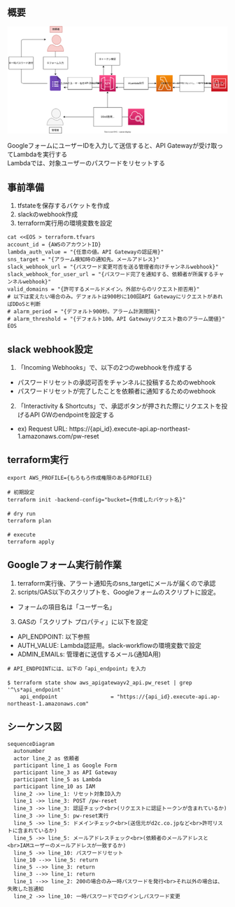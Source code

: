 ## 概要

![](./flow.drawio.svg)

GoogleフォームにユーザーIDを入力して送信すると、API Gatewayが受け取ってLambdaを実行する<br>
Lambdaでは、対象ユーザーのパスワードをリセットする

## 事前準備
1. tfstateを保存するバケットを作成
2. slackのwebhook作成
3. terraform実行用の環境変数を設定

```
cat <<EOS > terraform.tfvars
account_id = {AWSのアカウントID}
lambda_auth_value = "{任意の値。API Gatewayの認証用}"
sns_target = "{アラーム検知時の通知先。メールアドレス}"
slack_webhook_url = "{パスワード変更可否を送る管理者向けチャンネルwebhook}"
slack_webhook_for_user_url = "{パスワード完了を通知する、依頼者が所属するチャンネルwebhook}"
valid_domains = "{許可するメールドメイン。外部からのリクエスト拒否用}"
# 以下は変えたい場合のみ。デフォルトは900秒に100回API GatewayにリクエストがあればDDoSと判断
# alarm_period = "{デフォルト900秒。アラーム計測間隔}"
# alarm_threshold = "{デフォルト100。API Gatewayリクエスト数のアラーム閾値}"
EOS
```

## slack webhook設定
1. 「Incoming Webhooks」で、以下の2つのwebhookを作成する
  - パスワードリセットの承認可否をチャンネルに投稿するためのwebhook
  - パスワードリセットが完了したことを依頼者に通知するためのwebhook
2. 「Interactivity & Shortcuts」で、承認ボタンが押された際にリクエストを投げるAPI GWのendpointを設定する
  - ex) Request URL: https://{api_id}.execute-api.ap-northeast-1.amazonaws.com/pw-reset

## terraform実行

```
export AWS_PROFILE={もろもろ作成権限のあるPROFILE}

# 初期設定
terraform init -backend-config="bucket={作成したバケット名}"

# dry run
terraform plan

# execute
terraform apply
```

## Googleフォーム実行前作業
1. terraform実行後、アラート通知先のsns_targetにメールが届くので承認
2. scripts/GAS以下のスクリプトを、Googleフォームのスクリプトに設定。
  - フォームの項目名は「ユーザー名」
3. GASの「スクリプト プロパティ」に以下を設定
  - API_ENDPOINT: 以下参照
  - AUTH_VALUE: Lambda認証用。slack-workflowの環境変数で設定
  - ADMIN_EMAILs: 管理者に送信するメール(通知A用)

```
# API_ENDPOINTには、以下の「api_endpoint」を入力

$ terraform state show aws_apigatewayv2_api.pw_reset | grep '^\s*api_endpoint'
    api_endpoint                 = "https://{api_id}.execute-api.ap-northeast-1.amazonaws.com"
```

## シーケンス図
```mermaid
sequenceDiagram
  autonumber
  actor line_2 as 依頼者
  participant line_1 as Google Form
  participant line_3 as API Gateway
  participant line_5 as Lambda
  participant line_10 as IAM
  line_2 ->> line_1: リセット対象ID入力
  line_1 ->> line_3: POST /pw-reset
  line_3 ->> line_3: 認証チェック<br>(リクエストに認証トークンが含まれているか)
  line_3 ->> line_5: pw-reset実行
  line_5 ->> line_5: ドメインチェック<br>(送信元がd2c.co.jpなど<br>許可リストに含まれているか)
  line_5 ->> line_5: メールアドレスチェック<br>(依頼者のメールアドレスと<br>IAMユーザーのメールアドレスが一致するか)
  line_5 ->> line_10: パスワードリセット
  line_10 -->> line_5: return
  line_5 -->> line_3: return
  line_3 -->> line_1: return
  line_1 -->> line_2: 200の場合のみ一時パスワードを発行<br>それ以外の場合は、失敗した旨通知
  line_2 ->> line_10: 一時パスワードでログインしパスワード変更
```
